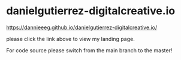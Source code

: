 # danielgutierrez-digitalcreative.io
https://dannieeeg.github.io/danielgutierrez-digitalcreative.io/

please click the link above to  view my landing page.

For code source please switch from the main branch to the master!
